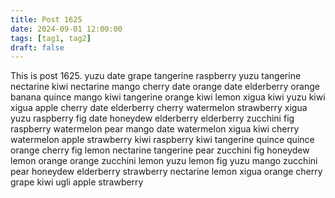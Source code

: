 ```yaml
---
title: Post 1625
date: 2024-09-01 12:00:00
tags: [tag1, tag2]
draft: false
---
```

This is post 1625.
yuzu
date
grape
tangerine
raspberry
yuzu
tangerine
nectarine
kiwi
nectarine
mango
cherry
date
orange
date
elderberry
orange
banana
quince
mango
kiwi
tangerine
orange
kiwi
lemon
xigua
kiwi
yuzu
kiwi
xigua
apple
cherry
date
elderberry
cherry
watermelon
strawberry
xigua
yuzu
raspberry
fig
date
honeydew
elderberry
elderberry
zucchini
fig
raspberry
watermelon
pear
mango
date
watermelon
xigua
kiwi
cherry
watermelon
apple
strawberry
kiwi
raspberry
kiwi
tangerine
quince
quince
orange
cherry
fig
lemon
nectarine
tangerine
pear
zucchini
fig
honeydew
lemon
orange
orange
zucchini
lemon
yuzu
lemon
fig
yuzu
mango
zucchini
pear
honeydew
elderberry
strawberry
nectarine
lemon
xigua
orange
cherry
grape
kiwi
ugli
apple
strawberry
